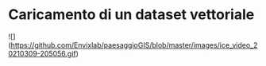 # Caricamento di un dataset vettoriale

![] (https://github.com/Envixlab/paesaggioGIS/blob/master/images/ice_video_20210309-205056.gif)
